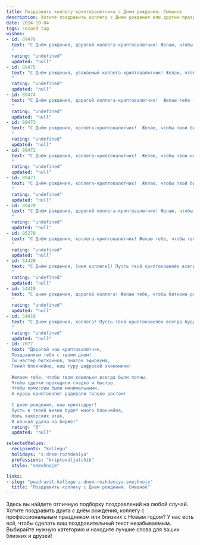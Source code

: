 ```yaml
---
title: Поздравить коллегу криптовалютчика c Днем рождения. Смешное
description: Хотите поздравить коллегу c Днем рождения или другим праздником? Наш ИИ создаст незабываемое поздравление, а вы обязательно выделитесь среди других.  
date: 2024-10-04
tags: second tag
wishes:
- id: 89476
  text: "С Днём рождения, дорогой коллега-криптовалютчик! Желаю, чтобы твой биткоин рос быстрее, чем курс доллара, а твой заработок оставался стабильно выше, чем цена на эфир! Пусть фортуна тебе улыбается, а баги в коде обходят тебя стороной.  Пусть твой баланс никогда не будет пустым, а настроение — всегда на максимуме!  И главное —  никогда не теряй свой приватный ключ к счастью!
  "
  rating: "undefined"
  updated: "null"
- id: 89475
  text: "С Днём рождения, уважаемый коллега-криптовалютчик! Желаю, чтобы твои инвестиции росли быстрее, чем биткоин на хайпе, а баги в коде находились только в чужих проектах. Пусть фортуна улыбнётся тебе так же щедро, как майнеры улыбаются новому блоку, и пусть твой баланс никогда не будет пустым, кроме разве что после удачного шоппинга за новыми гаджетами!
  "
  rating: "undefined"
  updated: "null"
- id: 89474
  text: "С Днём рождения, дорогой коллега-криптовалютчик!  Желаю тебе таких же стабильных доходов, как курс биткоина… в лучшие его времена! Пусть фортуна тебе улыбается чаще, чем обновляется курс, а баги в твоём кошельке встречаются реже, чем новые скамы на рынке!  Пусть жизнь будет яркой и насыщенной, как график изменения стоимости альткоина!
  "
  rating: "undefined"
  updated: "null"
- id: 89473
  text: "С Днём рождения, коллега-криптовалютчик!  Желаю, чтобы твой биткоин никогда не падал, а рост портфеля был стабильнее, чем курс доллара к рублю в спокойные времена!  Пусть фортуна улыбнётся тебе так же широко, как улыбка на лице человека, только что купившего биток по самой низкой цене!  Желаю тебе море позитива, океан прибыли и чтобы твоя жизнь была настолько децентрализованной, что завидовать тебе просто некому!
  "
  rating: "undefined"
  updated: "null"
- id: 89472
  text: "С Днём рождения, коллега-криптовалютчик!  Желаю, чтобы твои инвестиции росли быстрее, чем курс биткоина после очередного новостного взрыва, а фортуна улыбалась тебе чаще, чем майнер находит блок!  Пусть баги в твоём коде встречаются реже, чем удачные сделки, а доход  будет стабильным, как курс… ну, ладно,  как курс, который хоть чуть-чуть, но всё же растёт!  С праздником!
  "
  rating: "undefined"
  updated: "null"
- id: 89471
  text: "С Днём рождения, коллега-криптовалютчик!  Желаю, чтобы твой биткоин рос быстрее, чем курс доллара, а  майнинг приносил столько же радости, сколько  новый NFT-аватар!  Пусть фортуна улыбнётся тебе не только на бирже, но и в жизни,  подарив гору сатошей и  море позитива!  И помни:  лучшее вложение — это инвестиции в хорошее настроение!
  "
  rating: "undefined"
  updated: "null"
- id: 89470
  text: "С Днём рождения, дорогой коллега-криптовалютчик! Желаю, чтобы твой биткоин рос быстрее, чем курс доллара, а  майнинг приносил не только прибыль, но и удовольствие (без перегрева оборудования, конечно!). Пусть фортуна улыбнётся тебе настолько ярко, что затмит даже свечение твоего монитора!  Успехов,  денег (много денег!) и чтобы все твои инвестиции были удачными — настолько удачными, что на пенсию можно будет уйти на собственном острове с видом на океан и бассейном, наполненным… ну, ты понимаешь, чем!
  "
  rating: "undefined"
  updated: "null"
- id: 85278
  text: "С Днём рождения, коллега-криптовалютчик! Желаю тебе, чтобы твой биткоин рос быстрее, чем курс доллара, а децентрализованные финансы принесли тебе централизованное счастье! Пусть фортуна улыбнётся тебе не меньше, чем майнерам улыбается зелёный экран с растущим хешрейтом!  Удачи, стабильных профитов и чтоб никогда не ломался твой самый крутой хард-кошелёк – твой мозг!
  "
  rating: "undefined"
  updated: "null"
- id: 54420
  text: "С Днём рождения, [имя коллеги]! Пусть твой криптокошелёк всегда будет полон, а биткоин будет расти так же быстро, как твой возраст! 😉
  "
  rating: "undefined"
  updated: "null"
- id: 54419
  text: "С днем рождения, дорогой коллега! Желаю тебе, чтобы биткоин рос в цене, а твоя крипто-кошелек была всегда полна монет! Пусть твой портфель будет диверсифицированным, а твои инвестиции - всегда прибыльными.
  "
  rating: "undefined"
  updated: "null"
- id: 54418
  text: "С Днем рождения, коллега! Пусть твой криптокошелек всегда будет битком набит биткоинами, а курс эфириума взлетает до небес! 😜
  "
  rating: "undefined"
  updated: "null"
- id: 7077
  text: "Дорогой наш криптовалютчик,
  Поздравляем тебя с твоим днем!
  Ты мастер биткоинов, знаток эфириума,
  Гений блокчейна, наш гуру цифровой экономики!
  
  Желаем тебе, чтобы твои кошельки всегда были полны,
  Чтобы сделки проходили гладко и быстро,
  Чтобы комиссии были минимальными,
  А курсы криптовалют радовали только ростом!
  
  С днем рождения, наш криптодруг!
  Пусть в твоей жизни будет много блокчейна,
  Ноль хакерских атак,
  И вечная удача на бирже!"
  rating: "0"
  updated: "null"

selectedValues:
  recipients: "kollegu"
  holidays: "s-dnem-rozhdeniya"
  professions: "kriptovaljutchik"
  style: "smeshnoje"

links:
- slug: "pozdravit-kollegu-s-dnem-rozhdeniya-smeshnoje"
  title: "Поздравить коллегу c Днем рождения. Смешное"
---
```


Здесь вы найдете отличную подборку поздравлений на любой случай. 
Хотите поздравить друга с днём рождения, коллегу с профессиональным праздником или близких с Новым годом? У нас есть всё, чтобы сделать ваш поздравительный текст незабываемым. Выбирайте нужную категорию и находите лучшие слова для ваших близких и друзей!
